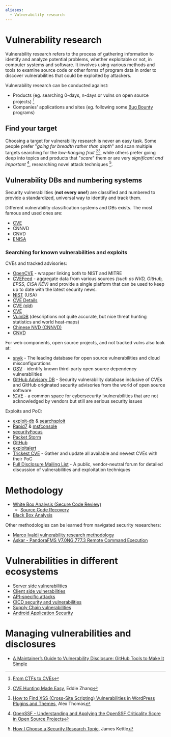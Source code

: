 ```yaml
---
aliases:
  - Vulnerability research
---
```

# Vulnerability research 

Vulnerability research refers to the process of gathering information to identify and analyze potential problems, whether exploitable or not, in computer systems and software. It involves using various methods and tools to examine source code or other forms of program data in order to discover vulnerabilities that could be exploited by attackers.

Vulnerability research can be conducted against:
- Products (eg. searching 0-days, n-days or vulns on open source projects) [^ctfstocve]
- Companies' applications and sites (eg. following some [Bug Bounty](Bug%20Bounty.md) programs)

[^CTFstoCVE]: [From CTFs to CVEs](../../Readwise/Articles/Arch%20Cloud%20Labs%20-%205%20Years%20of%20InfoSec%20Focused%20Homelabbing.md#From%20CTFs%20to%20CVEs)
## Find your target

Choosing a target for vulnerability research is never an easy task. Some people prefer "*going for breadth rather than depth*" and scan multiple targets searching for the *low-hanging fruit* [^cve-hinting-made-easy][^xss-wp], while others prefer going deep into topics and products that "*scare*" them or are very *significant and important* [^openssf], researching novel attack techniques [^how-james-kettle-chooses-target].

[^xss-wp]: [How to Find XSS (Cross-Site Scripting) Vulnerabilities in WordPress Plugins and Themes](../../Readwise/Articles/Alex%20Thomas%20-%20How%20to%20Find%20XSS%20(Cross-Site%20Scripting)%20Vulnerabilities%20in%20WordPress%20Plugins%20and%20Themes.md), Alex Thomas
[^cve-hinting-made-easy]: [CVE Hunting Made Easy](../../Readwise/Articles/Eddie%20Zhang,%20Aug%2027%20-%20CVE%20Hunting%20Made%20Easy.md), Eddie Zhang
[^how-james-kettle-chooses-target]: [How I Choose a Security Research Topic](../../Readwise/Articles/James%20Kettle%20-%20How%20I%20Choose%20a%20Security%20Research%20Topic.md), James Kettle
[^openssf]: [OpenSSF - Understanding and Applying the OpenSSF Criticality Score in Open Source Projects](../../Readwise/Articles/OpenSSF%20-%20Understanding%20and%20Applying%20the%20OpenSSF%20Criticality%20Score%20in%20Open%20Source%20Projects.md)

## Vulnerability DBs and numbering systems

Security vulnerabilities (**not every one!**) are classified and numbered to provide a standardized, universal way to identify and track them.

Different vulnerability classification systems and DBs exists. The most famous and used ones are:
- [CVE](CVE%20&%20CNA.md)
- CNNVD
- CNVD
- [ENISA](https://euvd.enisa.europa.eu/)

### Searching for known vulnerabilities and exploits

CVEs and tracked advisories:
- [OpenCVE](https://www.opencve.io/cve) - wrapper linking both to NIST and MITRE
- [CVEFeed](https://cvefeed.io/) - aggregate data from various sources _(such as NVD, GitHub, EPSS, CISA KEV)_ and provide a single platform that can be used to keep up to date with the latest security news.
- [NIST](https://nvd.nist.gov/vuln/search) (USA)
- [CVE Details](https://www.cvedetails.com/)
- [CVE (old)](https://cve.mitre.org/)
- [CVE](https://www.cve.org/)
- [VulnDB](https://vuldb.com/?search) (descriptions not quite accurate, but nice threat hunting statistics and world heat-maps)
- [Chinese NVD (CNNVD)](https://www.cnnvd.org.cn/home/childHome)
- [CNVD](https://zc.cnvd.org.cn/)

For web components, open source projects, and not tracked vulns also look at:
- [snyk](https://security.snyk.io/) - The leading database for open source vulnerabilities and cloud misconfigurations
- [OSV](https://osv.dev/list) - identify known third-party open source dependency vulnerabilities
- [GitHub Advisory DB](https://github.com/advisories) - Security vulnerability database inclusive of CVEs and GitHub originated security advisories from the world of open source software
- [!CVE](https://notcve.org/) - a common space for cybersecurity !vulnerabilities that are not acknowledged by vendors but still are serious security issues

Exploits and PoC:
- [exploit-db](https://www.exploit-db.com/) & [searchsploit](../Tools/searchsploit.md)
- [Rapid7](https://www.rapid7.com/db/) & [msfconsole](../Tools/msfconsole.md)
- [securityFocus](https://www.securityfocus.com/)
- [Packet Storm](https://packetstormsecurity.com/)
- [GitHub](https://github.com/)
- [exploitalert](https://www.exploitalert.com/)
- [Trickest CVE](https://github.com/trickest/cve) - Gather and update all available and newest CVEs with their PoC
- [Full Disclosure Mailing List](https://seclists.org/fulldisclosure/) - A public, vendor-neutral forum for detailed discussion of vulnerabilities and exploitation techniques

# Methodology
- [White Box Analysis (Secure Code Review)](../Services/HTTP%20&%20HTTPS.md#White%20Box%20Analysis%20(Secure%20Code%20Review))
	- [Source Code Recovery](../Services/HTTP%20&%20HTTPS.md#Source%20Code%20Recovery)
- [Black Box Analysis](../Services/HTTP%20&%20HTTPS.md#Black%20Box%20Analysis)

Other methodologies can be learned from navigated security researchers:
- [Marco Ivaldi vulnerability research methodology](../../Readwise/Articles/Marco%20Ivaldi%20-%20A%20Collection%20of%20Weggli%20Patterns%20for%20CC++%20Vulnerability%20Research.md#Vulnerability%20research%20methodology)
- [Askar - PandoraFMS V7.0NG.777.3 Remote Command Execution](../../Readwise/Articles/Askar%20-%20PandoraFMS%20V7.0NG.777.3%20Remote%20Command%20Execution.md#^429bea)

# Vulnerabilities in different ecosystems

- [Server side vulnerabilities](../Services/HTTP%20&%20HTTPS.md#Server%20side%20vulnerabilities)
- [Client side vulnerabilities](../Services/HTTP%20&%20HTTPS.md#Client%20side%20vulnerabilities)
- [API-specific attacks](../Services/HTTP%20&%20HTTPS.md#API-specific%20attacks)
- [CICD security and vulnerabilities](../Dev,%20scripting%20&%20OS/CICD%20security.md)
- [Supply Chain vulnerabilities](../Dev,%20scripting%20&%20OS/Supply%20Chain.md#Supply%20Chain%20vulnerabilities)
- [Android Application Security](../Mobile%20Hacking/Android%20Application%20Security.md)

# Managing vulnerabilities and disclosures

- [A Maintainer’s Guide to Vulnerability Disclosure: GitHub Tools to Make It Simple](../../Readwise/Articles/Nancy%20Gariché%20-%20A%20Maintainer’s%20Guide%20to%20Vulnerability%20Disclosure%20GitHub%20Tools%20to%20Make%20It%20Simple.md)
